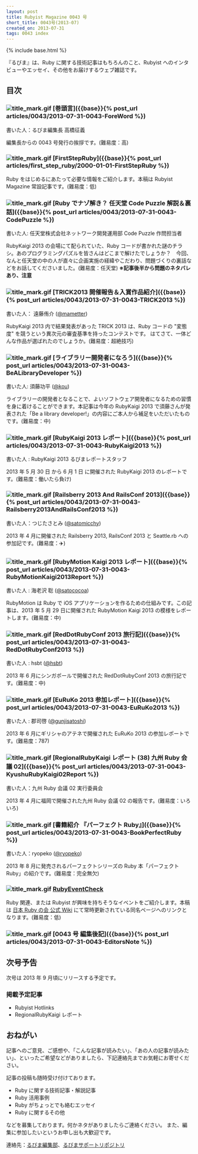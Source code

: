 ```yaml
---
layout: post
title: Rubyist Magazine 0043 号
short_title: 0043号(2013-07)
created_on: 2013-07-31
tags: 0043 index
---
```

{% include base.html %}


『るびま』は、Ruby に関する技術記事はもちろんのこと、Rubyist へのインタビューやエッセイ、その他をお届けするウェブ雑誌です。

## 目次

### ![title_mark.gif]({{base}}{{site.baseurl}}/images/title_mark.gif) [巻頭言]({{base}}{% post_url articles/0043/2013-07-31-0043-ForeWord %})

書いた人：るびま編集長 高橋征義

編集長からの 0043 号発行の挨拶です。(難易度：高)

### ![title_mark.gif]({{base}}{{site.baseurl}}/images/title_mark.gif) [FirstStepRuby]({{base}}{% post_url articles/first_step_ruby/2000-01-01-FirstStepRuby %})

Ruby をはじめるにあたって必要な情報をご紹介します。本稿は Rubyist Magazine 常設記事です。(難易度：低)

### ![title_mark.gif]({{base}}{{site.baseurl}}/images/title_mark.gif) [Ruby でナゾ解き？ 任天堂 Code Puzzle 解説＆裏話]({{base}}{% post_url articles/0043/2013-07-31-0043-CodePuzzle %})

書いた人: 任天堂株式会社ネットワーク開発運用部 Code Puzzle 作問担当者

RubyKaigi 2013 の会場にて配られていた、Ruby コードが書かれた謎のチラシ。あのプログラミングパズルを皆さんはどこまで解けたでしょうか？　今回、なんと任天堂の中の人が直々に企画実施の経緯やこだわり、問題づくりの裏話などをお話してくださいました。(難易度：任天堂) __※記事後半から問題のネタバレあり、注意__

### ![title_mark.gif]({{base}}{{site.baseurl}}/images/title_mark.gif) [TRICK2013 開催報告＆入賞作品紹介]({{base}}{% post_url articles/0043/2013-07-31-0043-TRICK2013 %})

書いた人： 遠藤侑介 ([@mametter](https://twitter.com/mametter))

RubyKaigi 2013 内で結果発表があった TRICK 2013 は、Ruby コードの "変態度" を競うという異次元の審査基準を持ったコンテストです。 はてさて、一体どんな作品が選ばれたのでしょうか。(難易度：超絶技巧)

### ![title_mark.gif]({{base}}{{site.baseurl}}/images/title_mark.gif) [ライブラリー開発者になろう]({{base}}{% post_url articles/0043/2013-07-31-0043-BeALibraryDeveloper %})

書いた人: 須藤功平 ([@kou](https://github.com/kou))

ライブラリーの開発者となることで、よいソフトウェア開発者になるための習慣を身に着けることができます。本記事は今年の RubyKaigi 2013 で須藤さんが発表された「Be a library developer!」の内容にご本人から補足をいただいたものです。(難易度：中)

### ![title_mark.gif]({{base}}{{site.baseurl}}/images/title_mark.gif) [RubyKaigi 2013 レポート]({{base}}{% post_url articles/0043/2013-07-31-0043-RubyKaigi2013 %})

書いた人 : RubyKaigi 2013 るびまレポートスタッフ

2013 年 5 月 30 日 から 6 月 1 日 に開催された RubyKaigi 2013 のレポートです。(難易度：働いたら負け)

### ![title_mark.gif]({{base}}{{site.baseurl}}/images/title_mark.gif) [Railsberry 2013 And RailsConf 2013]({{base}}{% post_url articles/0043/2013-07-31-0043-Railsberry2013AndRailsConf2013 %})

書いた人：つじたさとみ ([@satomicchy](http://twitter.com/satomicchy))

2013 年 4 月に開催された Railsberry 2013, RailsConf 2013 と Seattle.rb への参加記です。(難易度：:airplane:)

### ![title_mark.gif]({{base}}{{site.baseurl}}/images/title_mark.gif) [RubyMotion Kaigi 2013 レポート]({{base}}{% post_url articles/0043/2013-07-31-0043-RubyMotionKaigi2013Report %})

書いた人 : 海老沢 聡 ([@satococoa](https://twitter.com/satococoa))

RubyMotion は Ruby で iOS アプリケーションを作るための仕組みです。この記事は、2013 年 5 月 29 日に開催された RubyMotion Kaigi 2013 の模様をレポートします。(難易度：中)

### ![title_mark.gif]({{base}}{{site.baseurl}}/images/title_mark.gif) [RedDotRubyConf 2013 旅行記]({{base}}{% post_url articles/0043/2013-07-31-0043-RedDotRubyConf2013 %})

書いた人 : hsbt ([@hsbt](https://twitter.com/hsbt))

2013 年 6 月にシンガポールで開催された RedDotRubyConf 2013 の旅行記です。(難易度：中)

### ![title_mark.gif]({{base}}{{site.baseurl}}/images/title_mark.gif) [EuRuKo 2013 参加レポート]({{base}}{% post_url articles/0043/2013-07-31-0043-EuRuKo2013 %})

書いた人 : 郡司啓 ([@gunjisatoshi](https://twitter.com/gunjisatoshi))

2013 年 6 月にギリシャのアテネで開催された EuRuKo 2013 の参加レポートです。(難易度：787)

### ![title_mark.gif]({{base}}{{site.baseurl}}/images/title_mark.gif) [RegionalRubyKaigi レポート (38) 九州 Ruby 会議 02]({{base}}{% post_url articles/0043/2013-07-31-0043-KyushuRubyKaigi02Report %})

書いた人：九州 Ruby 会議 02 実行委員会

2013 年 4 月に福岡で開催された九州 Ruby 会議 02 の報告です。(難易度：いろいろ)

### ![title_mark.gif]({{base}}{{site.baseurl}}/images/title_mark.gif) [書籍紹介 『パーフェクト Ruby』]({{base}}{% post_url articles/0043/2013-07-31-0043-BookPerfectRuby %})

書いた人：ryopeko ([@ryopeko](https://twitter.com/ryopeko))

2013 年 8 月に発売されるパーフェクトシリーズの Ruby 本「パーフェクト Ruby」の紹介です。(難易度：完全無欠)

### ![title_mark.gif]({{base}}{{site.baseurl}}/images/title_mark.gif) [RubyEventCheck](https://github.com/ruby-no-kai/official/wiki/RubyEventCheck)

Ruby 関連、または Rubyist が興味を持ちそうなイベントをご紹介します。本稿は [日本 Ruby の会 公式 Wiki](https://github.com/ruby-no-kai/official/wiki) にて常時更新されている同名ページへのリンクとなります。(難易度：低)

### ![title_mark.gif]({{base}}{{site.baseurl}}/images/title_mark.gif) [0043 号 編集後記]({{base}}{% post_url articles/0043/2013-07-31-0043-EditorsNote %})

## 次号予告

次号は 2013 年 9 月頃にリリースする予定です。

### 掲載予定記事

* Rubyist Hotlinks
* RegionalRubyKaigi レポート


## おねがい

記事へのご意見、ご感想や、「こんな記事が読みたい」、「あの人の記事が読みたい」、といったご希望などがありましたら、下記連絡先までお気軽にお寄せください。

記事の投稿も随時受け付けております。

* Ruby に関する技術記事・解説記事
* Ruby 活用事例
* Ruby がちょっとでも絡むエッセイ
* Ruby に関するその他


などを募集しております。何かネタがありましたらご連絡ください。
また、編集に参加したいというお申し出も大歓迎です。

連絡先：[るびま編集部](mailto:magazine@ruby-no-kai.org)、[るびまサポートリポジトリ](https://github.com/rubima/rubima-support)


